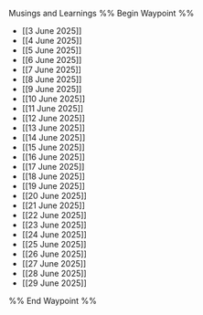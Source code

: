 Musings and Learnings
%% Begin Waypoint %%
- [[3 June 2025]]
- [[4 June 2025]]
- [[5 June 2025]]
- [[6 June 2025]]
- [[7 June 2025]]
- [[8 June 2025]]
- [[9 June 2025]]
- [[10 June 2025]]
- [[11 June 2025]]
- [[12 June 2025]]
- [[13 June 2025]]
- [[14 June 2025]]
- [[15 June 2025]]
- [[16 June 2025]]
- [[17 June 2025]]
- [[18 June 2025]]
- [[19 June 2025]]
- [[20 June 2025]]
- [[21 June 2025]]
- [[22 June 2025]]
- [[23 June 2025]]
- [[24 June 2025]]
- [[25 June 2025]]
- [[26 June 2025]]
- [[27 June 2025]]
- [[28 June 2025]]
- [[29 June 2025]]

%% End Waypoint %%
